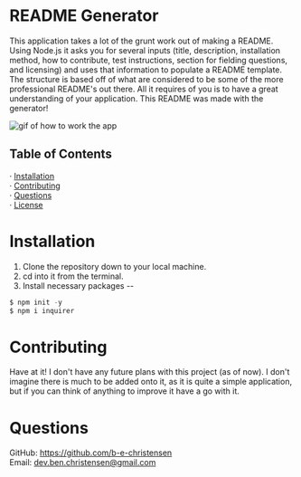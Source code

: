 # README Generator   
   
  This application takes a lot of the grunt work out of making a README. Using Node.js it asks you for several inputs (title, description, installation method, how to contribute, test instructions, section for fielding questions, and licensing) and uses that information to populate a README template. The structure is based off of what are considered to be some of the more professional README's out there. All it requires of you is to have a great understanding of your application. This README was made with the generator!   

  ![gif of how to work the app](./Develop/assets/readme-gen-gif.gif)
     
  ## Table of Contents  
  &middot; [Installation](#installation)  
  &middot; [Contributing](#contributing)   
  &middot; [Questions](#questions)  
  &middot; [License](#license)  
  
  # Installation  
  
  1. Clone the repository down to your local machine.  
  2. cd into it from the terminal.  
  3. Install necessary packages --  
  ```jsx
  $ npm init -y  
  $ npm i inquirer   
  ```
   
  # Contributing  
    
  Have at it! I don't have any future plans with this project (as of now). I don't imagine there is much to be added onto it, as it is quite a simple application, but if you can think of anything to improve it have a go with it.   
   
   
  # Questions  
  
  GitHub: https://github.com/b-e-christensen  
  Email: dev.ben.christensen@gmail.com  
   

